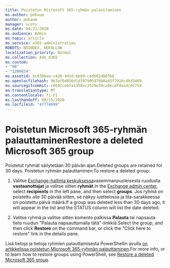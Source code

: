 ```yaml
---
title: Poistetun Microsoft 365-ryhmän palauttaminen
ms.author: pebaum
author: pebaum
manager: scotv
ms.date: 04/21/2020
ms.audience: Admin
ms.topic: article
ms.service: o365-administration
ROBOTS: NOINDEX, NOFOLLOW
localization_priority: Normal
ms.collection: Adm_O365
ms.custom:
- "98"
- "1200024"
ms.assetid: bc0396ea-c426-4d1d-bb89-ced602d06fb6
ms.openlocfilehash: 963af6d056d1df07905970b8a45f7916cdb35469
ms.sourcegitcommit: c6692ce0fa1358ec3529e59ca0ecdfdea4cdc759
ms.translationtype: MT
ms.contentlocale: fi-FI
ms.lasthandoff: 09/15/2020
ms.locfileid: "47774699"
---
```

# <a name="restore-a-deleted-microsoft-365-group"></a><span data-ttu-id="8295b-102">Poistetun Microsoft 365-ryhmän palauttaminen</span><span class="sxs-lookup"><span data-stu-id="8295b-102">Restore a deleted Microsoft 365 group</span></span>

<span data-ttu-id="8295b-103">Poistetut ryhmät säilytetään 30 päivän ajan.</span><span class="sxs-lookup"><span data-stu-id="8295b-103">Deleted groups are retained for 30 days.</span></span> <span data-ttu-id="8295b-104">Poistetun ryhmän palauttaminen:</span><span class="sxs-lookup"><span data-stu-id="8295b-104">To restore a deleted group:</span></span>
  
1. <span data-ttu-id="8295b-105">Valitse [Exchange-hallinta keskuksessa](https://outlook.office365.com/ecp/)vasemmanpuoleisesta ruudusta **vastaanottajat** ja valitse sitten **ryhmät**.</span><span class="sxs-lookup"><span data-stu-id="8295b-105">In the [Exchange admin center](https://outlook.office365.com/ecp/), select **recipients** in the left pane, and then select **groups**.</span></span> <span data-ttu-id="8295b-106">Jos ryhmä on poistettu alle 30 päivää sitten, se näkyy luettelossa ja tila-sarakkeessa on poistettu päivä määrä.</span><span class="sxs-lookup"><span data-stu-id="8295b-106">If a group was deleted less than 30 days ago, it will appear in the list and the STATUS column will list the date deleted.</span></span>

2. <span data-ttu-id="8295b-107">Valitse ryhmä ja valitse sitten komento palkissa **Palauta** tai napsauta tieto ruudun "Palauta napsauttamalla tätä"-linkkiä.</span><span class="sxs-lookup"><span data-stu-id="8295b-107">Select the group, and then click **Restore** on the command bar, or click the "Click here to restore" link in the details pane.</span></span>

<span data-ttu-id="8295b-108">Lisä tietoja ja tietoja ryhmien palauttamisesta PowerShellin avulla [on artikkelissa poistetun Microsoft 365-ryhmän palauttaminen](https://go.microsoft.com/fwlink/?linkid=867802).</span><span class="sxs-lookup"><span data-stu-id="8295b-108">For more info, or to learn how to restore groups using PowerShell, see [Restore a deleted Microsoft 365 group](https://go.microsoft.com/fwlink/?linkid=867802).</span></span>
  